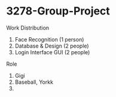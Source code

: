 # 3278-Group-Project
Work Distribution
1. Face Recognition (1 person)
2. Database & Design (2 people)
3. Login Interface GUI (2 people)

Role
1. Gigi
2. Baseball, Yorkk
3. 
